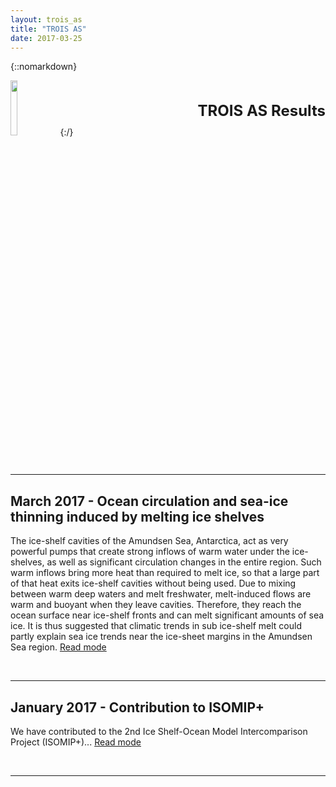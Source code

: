 ```yaml
---
layout: trois_as
title: "TROIS AS"
date: 2017-03-25
---
```


{::nomarkdown}
<div style="display:inline;text-align:left;">
<img src="{{site.url}}projects_dir/img/trois_as_original_text.png" width="15%" height="15%" border="0"/>
<div style="itext-align:center;float:right">
<br> <br> <b>
<font size="5">
TROIS AS Results <br>
</b> <br> <br>
</font>
</div>
</div>
{:/}

<br> <hr>
## March 2017 - Ocean circulation and sea-ice thinning induced by melting ice shelves
The ice-shelf cavities of the Amundsen Sea, Antarctica, act as very powerful pumps that create strong inflows of warm water under the ice-shelves, as well as significant circulation changes in the entire region. Such warm inflows bring more heat than required to melt ice, so that a large part of that heat exits ice-shelf cavities without being used. Due to mixing between warm deep waters and melt freshwater, melt-induced flows are warm and buoyant when they leave cavities. Therefore, they reach the ocean surface near ice-shelf fronts and can melt significant amounts of sea ice. It is thus suggested that climatic trends in sub ice-shelf melt could partly explain sea ice trends near the ice-sheet margins in the Amundsen Sea region.
[Read mode]({{site.url}}projects_dir/trois_as/trois_as_results_2)

<br> <hr>
## January 2017 - Contribution to ISOMIP+
We have contributed to the 2nd Ice Shelf-Ocean Model Intercomparison Project (ISOMIP+)...
[Read mode]({{site.url}}projects_dir/trois_as/trois_as_results_1)

<br> <hr>
